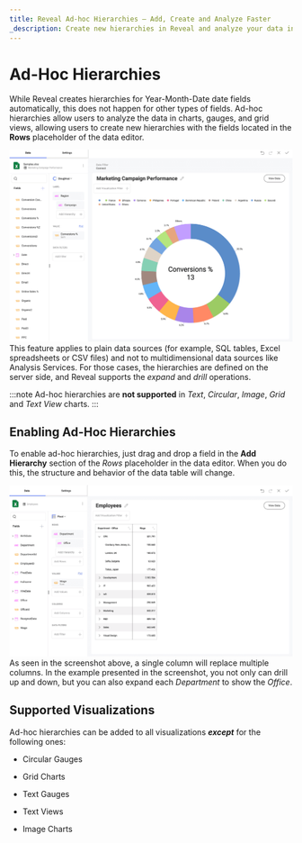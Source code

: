 ```yaml
---
title: Reveal Ad-hoc Hierarchies – Add, Create and Analyze Faster
_description: Create new hierarchies in Reveal and analyze your data in charts, gauges, and grid views.
---
```


# Ad-Hoc Hierarchies


While Reveal creates hierarchies for Year-Month-Date date fields
automatically, this does not happen for other types of fields. Ad-hoc
hierarchies allow users to analyze the data in charts, gauges, and grid
views, allowing users to create new hierarchies with the fields located
in the **Rows** placeholder of the data editor.

![Ad Hoc Hierarchies example in the Visualization editor](images/ad-hoc-hierarchies-example.png)
This feature applies to plain data sources (for example, SQL tables,
Excel spreadsheets or CSV files) and not to multidimensional data
sources like Analysis Services. For those cases, the hierarchies are
defined on the server side, and Reveal supports the *expand* and *drill*
operations.

:::note
Ad-hoc hierarchies are **not supported** in *Text*, *Circular*, *Image*, *Grid* and *Text View* charts.
:::
## Enabling Ad-Hoc Hierarchies

To enable ad-hoc hierarchies, just drag and drop a field in the **Add Hierarchy** section of the *Rows* placeholder in the data editor. When you do this, the structure and behavior of the data table will change.

![Reveal Ad-hoc Hierarchies table](images/ad-hoc-hierarchy-pivot-chart.png)
As seen in the screenshot above, a single column will replace multiple
columns. In the example presented in the screenshot, you not only can
drill up and down, but you can also expand each *Department* to show the
*Office*.

## Supported Visualizations

Ad-hoc hierarchies can be added to all visualizations ***except*** for
the following ones:

  - Circular Gauges

  - Grid Charts

  - Text Gauges

  - Text Views

  - Image Charts
